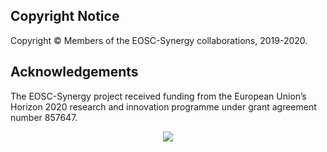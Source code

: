 ## Copyright Notice

Copyright © Members of the EOSC-Synergy collaborations, 2019-2020.

## Acknowledgements

The EOSC-Synergy project received funding from the European Union’s 
Horizon 2020 research and innovation programme under grant agreement 
number 857647.

<p align="center">
  <img src="https://encrypted-tbn0.gstatic.com/images?q=tbn:ANd9GcT1WF4g5KH3PnQE_Ve10QFRS-gZ0NpCQ7Qr-_km1RqnOCEF1fQt">
</p>
